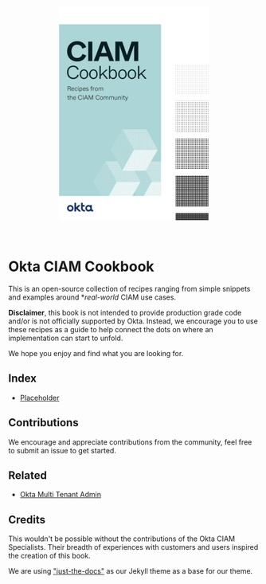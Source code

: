 <div align="center">
    <img src="/assets/images/cookbook-cover.png" width="300px">
</div>
<br>
<br>

# Okta CIAM Cookbook

This is an open-source collection of recipes ranging from simple snippets and examples around **real-world* CIAM use cases.

**Disclaimer**, this book is not intended to provide production grade code and/or is not officially supported by Okta. Instead, we encourage you to use these recipes as a guide to help connect the dots on where an implementation can start to unfold.

We hope you enjoy and find what you are looking for.

## Index
  * [Placeholder]()

## Contributions
We encourage and appreciate contributions from the community, feel free to submit an issue to get started.

## Related
- [Okta Multi Tenant Admin](https://docs.idp.rocks/)

## Credits
This wouldn't be possible without the contributions of the Okta CIAM Specialists. Their breadth of experiences with customers and users inspired the creation of this book.

We are using ["just-the-docs"](https://github.com/pmarsceill/just-the-docs) as our Jekyll theme as a base for our theme.